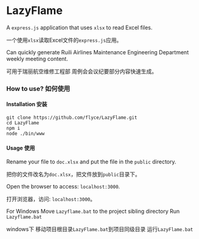 # LazyFlame

A `express.js` application that uses `xlsx` to read Excel files.

一个使用`xlsx`读取Excel文件的`express.js`应用。

Can quickly generate Ruili Airlines Maintenance Engineering Department weekly meeting content.

可用于瑞丽航空维修工程部 周例会会议纪要部分内容快速生成。

### How to use? 如何使用
#### Installation 安装
```
git clone https://github.com/flyce/LazyFlame.git
cd LazyFlame
npm i
node ./bin/www
```

#### Usage 使用

Rename your file to `doc.xlsx` and put the file in the `public` directory.

把你的文件改名为`doc.xlsx`，把文件放到`public`目录下。

Open the browser to access: `localhost:3000`.

打开浏览器，访问: `localhost:3000`。

For Windows
Move `Lazyflame.bat` to the project sibling directory
Run `Lazyflame.bat`

windows下
移动项目根目录`LazyFlame.bat`到项目同级目录
运行`LazyFlame.bat`
